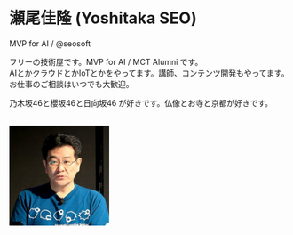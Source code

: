 # 瀬尾佳隆 (Yoshitaka SEO)

MVP for AI / @seosoft

フリーの技術屋です。MVP for AI / MCT Alumni です。  
AIとかクラウドとかIoTとかをやってます。講師、コンテンツ開発もやってます。  
お仕事のご相談はいつでも大歓迎。

乃木坂46と櫻坂46と日向坂46 が好きです。仏像とお寺と京都が好きです。

<br />

<img src="./images/seosoft_pr.jpg" width="180px" />